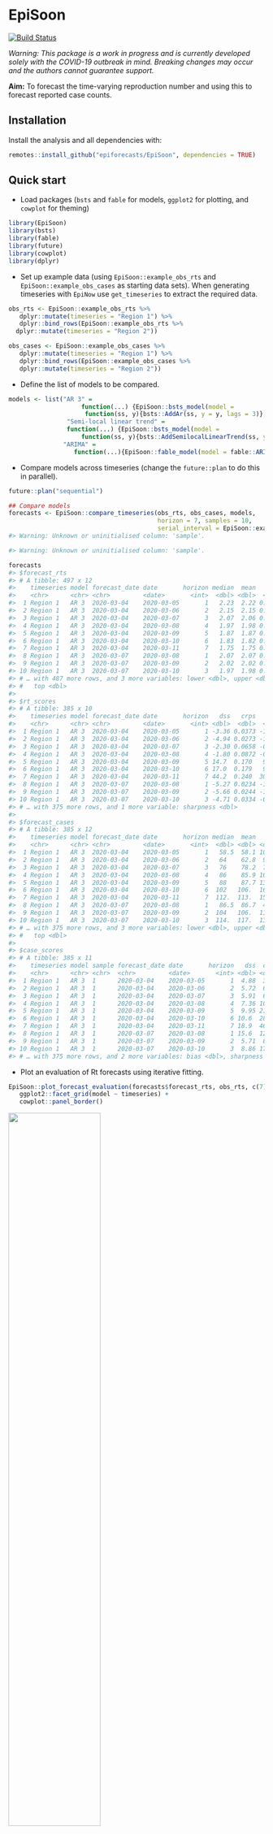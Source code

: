
# EpiSoon

[![Build
Status](https://travis-ci.com/epiforecasts/EpiSoon.svg?branch=master)](https://travis-ci.com/epiforecasts/EpiSoon)

*Warning: This package is a work in progress and is currently developed
solely with the COVID-19 outbreak in mind. Breaking changes may occur
and the authors cannot guarantee support.*

**Aim:** To forecast the time-varying reproduction number and using this
to forecast reported case counts.

## Installation

Install the analysis and all dependencies with:

``` r
remotes::install_github("epiforecasts/EpiSoon", dependencies = TRUE)
```

## Quick start

  - Load packages (`bsts` and `fable` for models, `ggplot2` for
    plotting, and `cowplot` for theming)

<!-- end list -->

``` r
library(EpiSoon)
library(bsts)
library(fable)
library(future)
library(cowplot)
library(dplyr)
```

  - Set up example data (using `EpiSoon::example_obs_rts` and
    `EpiSoon::example_obs_cases` as starting data sets). When generating
    timeseries with `EpiNow` use `get_timeseries` to extract the
    required data.

<!-- end list -->

``` r
obs_rts <- EpiSoon::example_obs_rts %>%
   dplyr::mutate(timeseries = "Region 1") %>%
   dplyr::bind_rows(EpiSoon::example_obs_rts %>%
  dplyr::mutate(timeseries = "Region 2"))

obs_cases <- EpiSoon::example_obs_cases %>%
   dplyr::mutate(timeseries = "Region 1") %>%
   dplyr::bind_rows(EpiSoon::example_obs_cases %>%
   dplyr::mutate(timeseries = "Region 2"))
```

  - Define the list of models to be compared.

<!-- end list -->

``` r
models <- list("AR 3" =
                    function(...) {EpiSoon::bsts_model(model =
                     function(ss, y){bsts::AddAr(ss, y = y, lags = 3)}, ...)},
                "Semi-local linear trend" =
                function(...) {EpiSoon::bsts_model(model =
                    function(ss, y){bsts::AddSemilocalLinearTrend(ss, y = y)}, ...)},
               "ARIMA" = 
                  function(...){EpiSoon::fable_model(model = fable::ARIMA(y ~ time), ...)})
```

  - Compare models across timeseries (change the `future::plan` to do
    this in parallel).

<!-- end list -->

``` r
future::plan("sequential")

## Compare models
forecasts <- EpiSoon::compare_timeseries(obs_rts, obs_cases, models,
                                         horizon = 7, samples = 10,
                                         serial_interval = EpiSoon::example_serial_interval)
#> Warning: Unknown or uninitialised column: 'sample'.

#> Warning: Unknown or uninitialised column: 'sample'.

forecasts
#> $forecast_rts
#> # A tibble: 497 x 12
#>    timeseries model forecast_date date       horizon median  mean     sd bottom
#>    <chr>      <chr> <chr>         <date>       <int>  <dbl> <dbl>  <dbl>  <dbl>
#>  1 Region 1   AR 3  2020-03-04    2020-03-05       1   2.23  2.22 0.0265   2.18
#>  2 Region 1   AR 3  2020-03-04    2020-03-06       2   2.15  2.15 0.0325   2.10
#>  3 Region 1   AR 3  2020-03-04    2020-03-07       3   2.07  2.06 0.0489   1.95
#>  4 Region 1   AR 3  2020-03-04    2020-03-08       4   1.97  1.98 0.0668   1.90
#>  5 Region 1   AR 3  2020-03-04    2020-03-09       5   1.87  1.87 0.0443   1.78
#>  6 Region 1   AR 3  2020-03-04    2020-03-10       6   1.83  1.82 0.0441   1.77
#>  7 Region 1   AR 3  2020-03-04    2020-03-11       7   1.75  1.75 0.0386   1.69
#>  8 Region 1   AR 3  2020-03-07    2020-03-08       1   2.07  2.07 0.0237   2.04
#>  9 Region 1   AR 3  2020-03-07    2020-03-09       2   2.02  2.02 0.0301   1.99
#> 10 Region 1   AR 3  2020-03-07    2020-03-10       3   1.97  1.98 0.0303   1.93
#> # … with 487 more rows, and 3 more variables: lower <dbl>, upper <dbl>,
#> #   top <dbl>
#> 
#> $rt_scores
#> # A tibble: 385 x 10
#>    timeseries model forecast_date date       horizon   dss   crps   logs  bias
#>    <chr>      <chr> <chr>         <date>       <int> <dbl>  <dbl>  <dbl> <dbl>
#>  1 Region 1   AR 3  2020-03-04    2020-03-05       1 -3.36 0.0373 -1.05  0    
#>  2 Region 1   AR 3  2020-03-04    2020-03-06       2 -4.94 0.0273 -1.83  0.100
#>  3 Region 1   AR 3  2020-03-04    2020-03-07       3 -2.30 0.0658 -0.519 0    
#>  4 Region 1   AR 3  2020-03-04    2020-03-08       4 -1.80 0.0872 -0.575 0.100
#>  5 Region 1   AR 3  2020-03-04    2020-03-09       5 14.7  0.170   9.40  0    
#>  6 Region 1   AR 3  2020-03-04    2020-03-10       6 17.0  0.179   9.64  0    
#>  7 Region 1   AR 3  2020-03-04    2020-03-11       7 44.2  0.240  30.3   0    
#>  8 Region 1   AR 3  2020-03-07    2020-03-08       1 -5.27 0.0234 -1.90  0.200
#>  9 Region 1   AR 3  2020-03-07    2020-03-09       2 -5.66 0.0244 -1.77  0.100
#> 10 Region 1   AR 3  2020-03-07    2020-03-10       3 -4.71 0.0334 -0.779 0.100
#> # … with 375 more rows, and 1 more variable: sharpness <dbl>
#> 
#> $forecast_cases
#> # A tibble: 385 x 12
#>    timeseries model forecast_date date       horizon median  mean    sd bottom
#>    <chr>      <chr> <chr>         <date>       <int>  <dbl> <dbl> <dbl>  <dbl>
#>  1 Region 1   AR 3  2020-03-04    2020-03-05       1   58.5  58.1 10.8      39
#>  2 Region 1   AR 3  2020-03-04    2020-03-06       2   64    62.8  9.00     49
#>  3 Region 1   AR 3  2020-03-04    2020-03-07       3   76    78.2  7.18     70
#>  4 Region 1   AR 3  2020-03-04    2020-03-08       4   86    85.9 10.0      71
#>  5 Region 1   AR 3  2020-03-04    2020-03-09       5   88    87.7 13.6      67
#>  6 Region 1   AR 3  2020-03-04    2020-03-10       6  102   106.  16.8      84
#>  7 Region 1   AR 3  2020-03-04    2020-03-11       7  112.  113.  15.4      92
#>  8 Region 1   AR 3  2020-03-07    2020-03-08       1   86.5  86.7  4.52     80
#>  9 Region 1   AR 3  2020-03-07    2020-03-09       2  104   106.  11.8      92
#> 10 Region 1   AR 3  2020-03-07    2020-03-10       3  114.  117.  13.5      97
#> # … with 375 more rows, and 3 more variables: lower <dbl>, upper <dbl>,
#> #   top <dbl>
#> 
#> $case_scores
#> # A tibble: 385 x 11
#>    timeseries model sample forecast_date date       horizon   dss  crps  logs
#>    <chr>      <chr> <chr>  <chr>         <date>       <int> <dbl> <dbl> <dbl>
#>  1 Region 1   AR 3  1      2020-03-04    2020-03-05       1  4.88  3.21  3.35
#>  2 Region 1   AR 3  1      2020-03-04    2020-03-06       2  5.72  6.14  3.66
#>  3 Region 1   AR 3  1      2020-03-04    2020-03-07       3  5.91  6.22  3.56
#>  4 Region 1   AR 3  1      2020-03-04    2020-03-08       4  7.36 10.6   4.12
#>  5 Region 1   AR 3  1      2020-03-04    2020-03-09       5  9.95 21.4   4.83
#>  6 Region 1   AR 3  1      2020-03-04    2020-03-10       6 10.6  28.1   5.35
#>  7 Region 1   AR 3  1      2020-03-04    2020-03-11       7 18.9  46.4   9.53
#>  8 Region 1   AR 3  1      2020-03-07    2020-03-08       1 15.6  12.8   8.36
#>  9 Region 1   AR 3  1      2020-03-07    2020-03-09       2  5.71  8.25  4.63
#> 10 Region 1   AR 3  1      2020-03-07    2020-03-10       3  8.86 17.8   4.78
#> # … with 375 more rows, and 2 more variables: bias <dbl>, sharpness <dbl>
```

  - Plot an evaluation of Rt forecasts using iterative
fitting.

<!-- end list -->

``` r
EpiSoon::plot_forecast_evaluation(forecasts$forecast_rts, obs_rts, c(7)) +
   ggplot2::facet_grid(model ~ timeseries) +
   cowplot::panel_border()
```

<img src="man/figures/unnamed-chunk-7-1.png" width="60%" />

  - Plot an evaluation of case forecasts using iterative
fitting

<!-- end list -->

``` r
EpiSoon::plot_forecast_evaluation(forecasts$forecast_cases, obs_cases, c(7)) +
   ggplot2::facet_grid(model ~ timeseries, scales = "free") +
   cowplot::panel_border()
```

<img src="man/figures/unnamed-chunk-8-1.png" width="60%" />

  - Summarise the forecasts by model scored against observed cases

<!-- end list -->

``` r
EpiSoon::summarise_scores(forecasts$case_scores)
#> # A tibble: 10 x 9
#>    score     model                 bottom lower median   mean upper   top     sd
#>    <chr>     <chr>                  <dbl> <dbl>  <dbl>  <dbl> <dbl> <dbl>  <dbl>
#>  1 bias      AR 3                    0     0     0.100  0.274  0.5    1    0.370
#>  2 bias      Semi-local linear tr…   0     0     0.100  0.3    0.5    1    0.351
#>  3 crps      AR 3                    3.91 12.8  21.9   37.4   44.5  157.  39.6  
#>  4 crps      Semi-local linear tr…   2.85  9.17 19.3   32.7   36.6  163.  39.7  
#>  5 dss       AR 3                    5.41  7.25  9.77  15.0   15.5   47.9 19.7  
#>  6 dss       Semi-local linear tr…   4.30  6.71  8.59  13.1   12.9   50.9 13.6  
#>  7 logs      AR 3                    3.55  4.62  5.35  10.7    8.39  45.4 16.8  
#>  8 logs      Semi-local linear tr…   3.31  4.34  5.13   9.92   6.94  45.1 19.8  
#>  9 sharpness AR 3                    4.71 11.1  16.3   19.4   25.9   48.1 11.5  
#> 10 sharpness Semi-local linear tr…   5.93 10.6  16.3   19.5   25.2   49.7 12.5
```

## Docker

This package was developed in a docker container based on the
`rocker/geospatial` docker image.

To build the docker image run (from the `EpiSoon` directory):

``` bash
docker build . -t episoon
```

To run the docker image
run:

``` bash
docker run -d -p 8787:8787 --name episoon -e USER=episoon -e PASSWORD=episoon episoon
```

The rstudio client can be found on port :8787 at your local machines ip.
The default username:password is epinow:epinow, set the user with -e
USER=username, and the password with - e PASSWORD=newpasswordhere. The
default is to save the analysis files into the user directory.

To mount a folder (from your current working directory - here assumed to
be `tmp`) in the docker container to your local system use the following
in the above docker run command (as given mounts the whole `episoon`
directory to `tmp`).

``` bash
--mount type=bind,source=$(pwd)/tmp,target=/home/EpiSoon
```

To access the command line run the following:

``` bash
docker exec -ti episoon bash
```
